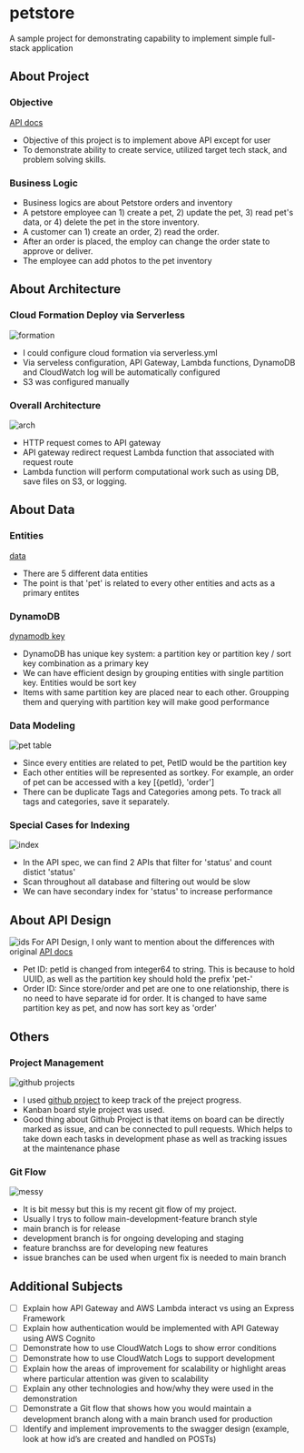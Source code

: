 # petstore
A sample project for demonstrating capability to implement simple full-stack application

## About Project

### Objective
[API docs](https://petstore.swagger.io)
- Objective of this project is to implement above API except for user
- To demonstrate ability to create service, utilized target tech stack, and problem solving skills.

### Business Logic
- Business logics are about Petstore orders and inventory
- A petstore employee can 1) create a pet, 2) update the pet, 3) read pet's data, or 4) delete the pet in the store inventory.
- A customer can 1) create an order, 2) read the order.
- After an order is placed, the employ can change the order state to approve or deliver.
- The employee can add photos to the pet inventory

## About Architecture

### Cloud Formation Deploy via Serverless
![formation](https://miro.medium.com/max/1400/1*c4lIbMQLDydxSzc_Q68t7w.webp)
- I could configure cloud formation via serverless.yml
- Via serveless configuration, API Gateway, Lambda functions, DynamoDB and CloudWatch log will be automatically configured
- S3 was configured manually

### Overall Architecture
![arch](https://user-images.githubusercontent.com/17560082/205744326-c1c7847c-6973-4761-a111-c1796626ace3.png)
- HTTP request comes to API gateway
- API gateway redirect request Lambda function that associated with request route
- Lambda function will perform computational work such as using DB, save files on S3, or logging.


## About Data

### Entities
[data](https://user-images.githubusercontent.com/17560082/205663257-8127d216-4b62-45f0-8829-3a716febf086.png)
- There are 5 different data entities
- The point is that 'pet' is related to every other entities and acts as a primary entites

### DynamoDB
[dynamodb key](https://d2908q01vomqb2.cloudfront.net/887309d048beef83ad3eabf2a79a64a389ab1c9f/2018/09/10/dynamodb-partition-key-1.gif)
- DynamoDB has unique key system: a partition key or partition key / sort key combination as a primary key
- We can have efficient design by grouping entities with single partition key. Entities would be sort key
- Items with same partition key are placed near to each other. Groupping them and querying with partition key will make good performance

### Data Modeling
![pet table](https://user-images.githubusercontent.com/17560082/205738851-9cfaa10d-9bb4-4eb9-8176-f1e36d6d4959.png)
- Since every entities are related to pet, PetID would be the partition key
- Each other entities will be represented as sortkey. For example, an order of pet can be accessed with a key [{petId}, 'order']
- There can be duplicate Tags and Categories among pets. To track all tags and categories, save it separately.

### Special Cases for Indexing
![index](https://user-images.githubusercontent.com/17560082/205740679-8e6f162a-7004-4a0d-9599-23bbe48e55d3.png)
- In the API spec, we can find 2 APIs that filter for 'status' and count distict 'status'
- Scan throughout all database and filtering out would be slow
- We can have secondary index for 'status' to increase performance

## About API Design
![ids](https://user-images.githubusercontent.com/17560082/205741593-c6bb3ef0-b2e5-489c-9fb6-45db713a7df2.png)
For API Design, I only want to mention about the differences with original [API docs](https://petstore.swagger.io)
- Pet ID: petId is changed from integer64 to string. This is because to hold UUID, as well as the partition key should hold the prefix 'pet-'
- Order ID: Since store/order and pet are one to one relationship, there is no need to have separate id for order. It is changed to have same partition key as pet, and now has sort key as 'order'

## Others

### Project Management
![github projects](https://user-images.githubusercontent.com/17560082/205745122-8b7f4080-15c6-4186-84d4-e6bf8665fffc.png)
- I used [github project](https://docs.github.com/en/issues/planning-and-tracking-with-projects/learning-about-projects/about-projects) to keep track of the preject progress.
- Kanban board style project was used.
- Good thing about Github Project is that items on board can be directly marked as issue, and can be connected to pull requests. Which helps to take down each tasks in development phase as well as tracking issues at the maintenance phase

### Git Flow
![messy](https://user-images.githubusercontent.com/17560082/205746221-ccef7221-42d8-4cbc-8f5c-dbd3e95b8acd.png)
- It is bit messy but this is my recent git flow of my project.
- Usually I trys to follow main-development-feature branch style
- main branch is for release
- development branch is for ongoing developing and staging
- feature branchss are for developing new features
- issue branches can be used when urgent fix is needed to main branch


## Additional Subjects
- [ ] Explain how API Gateway and AWS Lambda interact vs using an Express Framework
- [ ] Explain how authentication would be implemented with API Gateway using AWS Cognito
- [ ] Demonstrate how to use CloudWatch Logs to show error conditions
- [ ] Demonstrate how to use CloudWatch Logs to support development
- [ ] Explain how the areas of improvement for scalability or highlight areas where particular attention was given to scalability
- [ ] Explain any other technologies and how/why they were used in the demonstration
- [ ] Demonstrate a Git flow that shows how you would maintain a development branch along with a main branch used for production
- [ ] Identify and implement improvements to the swagger design (example, look at how id’s are created and handled on POSTs)
